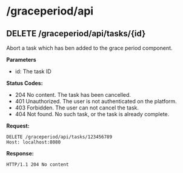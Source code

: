# /graceperiod/api

## DELETE /graceperiod/api/tasks/{id}

Abort a task which has ben added to the grace period component.

**Parameters**

- id: The task ID

**Status Codes:**

- 204 No content. The task has been cancelled.
- 401 Unauthorized. The user is not authenticated on the platform.
- 403 Forbidden. The user can not cancel the task.
- 404 Not found. No such task, or the task is already complete.

**Request:**

    DELETE /graceperiod/api/tasks/123456789
    Host: localhost:8080

**Response:**

    HTTP/1.1 204 No content
